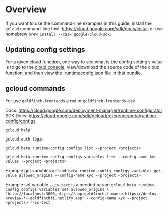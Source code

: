 # Overview

If you want to use the command-line examples in this guide, install the `gcloud` command-line tool. https://cloud.google.com/sdk/docs/install or use homebrew `brew install --cask google-cloud-sdk`.

## Updating config settings
For a given cloud function, one way to see what is the config setting’s value is to go to the [cloud console]("https://console.cloud.google.com/functions/details/us-central1/kycStatus?env=gen1&project=goldfinch-frontends-prod&tab=source"), view/download the source code of the cloud function, and then view the .runtimeconfig.json file in that bundle.

## gcloud commands

For <projects> use `goldfinch-frontends-prod` or `goldfinch-frontends-dev`

Docs: https://cloud.google.com/deployment-manager/runtime-configurator
SDK Docs: https://cloud.google.com/sdk/gcloud/reference/beta/runtime-config/configs

`gcloud help`

`gcloud auth login`

`gcloud beta runtime-config configs list --project <projects>`

`gcloud beta runtime-config configs variables list --config-name kyc --values --project <projects>`

Example get variables
`gcloud beta runtime-config configs variables get-value allowed_origins --config-name kyc --project <projects>`

Example set variable `--is-text` is a needed param
`gcloud beta runtime-config configs variables set allowed_origins \ "http://localhost:3000,https://app.goldfinch.finance,https://deploy-preview-*--goldfinchfi.netlify.app" --config-name kyc --project <projects> --is-text`

